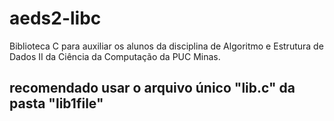# aeds2-libc

Biblioteca C para auxiliar os alunos da disciplina de Algoritmo e Estrutura de Dados II da Ciência da Computação da PUC Minas.  
  
## recomendado usar o arquivo único "lib.c" da pasta "lib1file"
